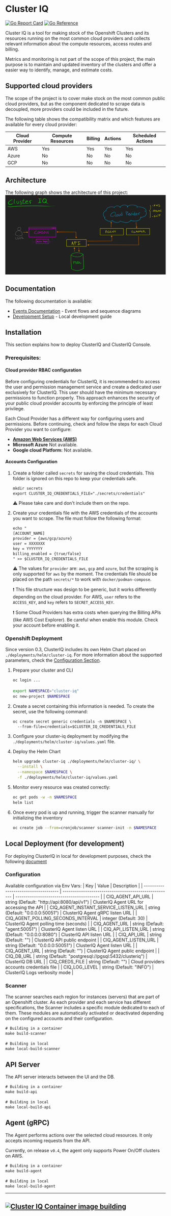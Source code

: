 # Cluster IQ

[![Go Report Card](https://goreportcard.com/badge/github.com/RHEcosystemAppEng/cluster-iq)](https://goreportcard.com/report/github.com/RHEcosystemAppEng/cluster-iq)
[![Go Reference](https://pkg.go.dev/badge/github.com/RHEcosystemAppEng/cluster-iq.svg)](https://pkg.go.dev/github.com/RHEcosystemAppEng/cluster-iq)


Cluster IQ is a tool for making stock of the Openshift Clusters and its
resources running on the most common cloud providers and collects relevant
information about the compute resources, access routes and billing.

Metrics and monitoring is not part of the scope of this project, the main
purpose is to maintain and updated inventory of the clusters and offer a easier
way to identify, manage, and estimate costs.

## Supported cloud providers

The scope of the project is to cover make stock on the most common public cloud
providers, but as the component dedicated to scrape data is decoupled, more
providers could be included in the future.

The following table shows the compatibility matrix and which features are
available for every cloud provider:

| Cloud Provider | Compute Resources | Billing | Actions | Scheduled Actions |
| -------------- | ----------------- | ------- | ------- | ----------------- |
| AWS            | Yes               | Yes     | Yes     | Yes               |
| Azure          | No                | No      | No      | No                |
| GCP            | No                | No      | No      | No                |


## Architecture

The following graph shows the architecture of this project:
![ClusterIQ architecture diagram](./doc/architecture.png)

## Documentation

The following documentation is available:

- [Events Documentation](doc/events/README.md) - Event flows and sequence diagrams
- [Development Setup](doc/development-setup.md) - Local development guide

## Installation
This section explains how to deploy ClusterIQ and ClusterIQ Console.


### Prerequisites:
#### Cloud provider RBAC configuration
Before configuring credentials for ClusterIQ, it is recommended to access the
user and permission management service and create a dedicated user exclusively
for ClusterIQ. This user should have the minimum necessary permissions to
function properly. This approach enhances the security of your public cloud
provider accounts by enforcing the principle of least privilege.

Each Cloud Provider has a different way for configuring users and permissions.
Before continuing, check and follow the steps for each Cloud Provider you want
to configure:

* **[Amazon Web Services (AWS)](./doc/aws-user-permissions-config.md)**
* **Microsoft Azure** Not available.
* **Google cloud Platform:** Not available.

#### Accounts Configuration
1. Create a folder called `secrets` for saving the cloud credentials. This folder is ignored on this repo to keep your
   credentials safe.
    ```text
    mkdir secrets
    export CLUSTER_IQ_CREDENTIALS_FILE="./secrets/credentials"
    ```
    :warning: Please take care and don't include them on the repo.

2. Create your credentials file with the AWS credentials of the accounts you
   want to scrape. The file must follow the following format:
    ```text
    echo "
    [ACCOUNT_NAME]
    provider = {aws/gcp/azure}
    user = XXXXXXX
    key = YYYYYYY
    billing_enabled = {true/false}
    " >> $CLUSTER_IQ_CREDENTIALS_FILE
    ```
    :warning: The values for `provider` are: `aws`, `gcp` and `azure`, but the
    scraping is only supported for `aws` by the moment.  The credentials file
    should be placed on the path `secrets/*` to work with
    `docker/podman-compose`.

    :exclamation: This file structure was design to be generic, but it works
    differently depending on the cloud provider. For AWS, `user` refers to the
    `ACCESS_KEY`, and `key` refers to `SECRET_ACCESS_KEY`.

    :exclamation: Some Cloud Providers has extra costs when querying the Billing
    APIs (like AWS Cost Explorer). Be careful when enable this module. Check your
    account before enabling it.

### Openshift Deployment
Since version 0.3, ClusterIQ includes its own Helm Chart placed on
`./deployments/helm/cluster-iq`.
For more information about the
   supported parameters, check the [Configuration Section](#configuration).
1. Prepare your cluster and CLI
    ```sh
    oc login ...

    export NAMESPACE="cluster-iq"
    oc new-project $NAMESPACE
    ```

2. Create a secret containing this information is needed. To create the secret,
   use the following command:
    ```shell
    oc create secret generic credentials -n $NAMESPACE \
      --from-file=credentials=$CLUSTER_IQ_CREDENTIALS_FILE
    ```

3. Configure your cluster-iq deployment by modifying the
   `./deployments/helm/cluster-iq/values.yaml` file.

4. Deploy the Helm Chart
    ```sh
    helm upgrade cluster-iq ./deployments/helm/cluster-iq/ \
      --install \
      --namespace $NAMESPACE \
      -f ./deployments/helm/cluster-iq/values.yaml
    ```

5. Monitor every resource was created correctly:
    ```sh
    oc get pods -w -n $NAMESPACE
    helm list
    ```

6. Once every pod is up and running, trigger the scanner manually for
   initializing the inventory
   ```sh
   oc create job --from=cronjob/scanner scanner-init -n $NAMESPACE
   ```


## Local Deployment (for development)
For deploying ClusterIQ in local for development purposes, check the following
[document](./doc/development-setup.md)



### Configuration
Available configuration via Env Vars:
| Key                                  | Value                                                 | Description                               |
| ------------------------------------ | ----------------------------------------------------- | ----------------------------------------- |
| CIQ_AGENT_API_URL                    | string (Default: "http://api:8080/api/v1")            | ClusterIQ Agent URL for accessing the API |
| CIQ_AGENT_INSTANT_SERVICE_LISTEN_URL | string (Default: "0.0.0.0:50051")                     | ClusterIQ Agent gRPC listen URL           |
| CIQ_AGENT_POLLING_SECONDS_INTERVAL   | integer (Default: 30)                                 | ClusterIQ Agent polling time (seconds)    |
| CIQ_AGENT_URL                        | string (Default: "agent:50051")                       | ClusterIQ Agent listen URL                |
| CIQ_API_LISTEN_URL                   | string (Default: "0.0.0.0:8080")                      | ClusterIQ API listen URL                  |
| CIQ_API_URL                          | string (Default: "")                                  | ClusterIQ API public endpoint             |
| CIQ_AGENT_LISTEN_URL                 | string (Default: "0.0.0.0:50051")                     | ClusterIQ Agent listen URL                |
| CIQ_AGENT_URL                        | string (Default: "")                                  | ClusterIQ Agent public endpoint           |
| CIQ_DB_URL                           | string (Default: "postgresql://pgsql:5432/clusteriq") | ClusterIQ DB URL                          |
| CIQ_CREDS_FILE                       | string (Default: "")                                  | Cloud providers accounts credentials file |
| CIQ_LOG_LEVEL                        | string (Default: "INFO")                              | ClusterIQ Logs verbosity mode             |


### Scanner
The scanner searches each region for instances (servers) that are part of an
Openshift cluster. As each provider and each service has different
specifications, the Scanner includes a specific module dedicated to each of
them. These modules are automatically activated or deactivated depending on the
configured accounts and their configuration.
```shell
# Building in a container
make build-scanner

# Building in local
make local-build-scanner
```

## API Server
The API server interacts between the UI and the DB.

```shell
# Building in a container
make build-api

# Building in local
make local-build-api
```

## Agent (gRPC)
The Agent performs actions over the selected cloud resources. It only accepts
incoming requests from the API.

Currently, on release `v0.4`, the agent only supports Power On/Off clusters on AWS.

```shell
# Building in a container
make build-agent

# Building in local
make local-build-agent
```

---
[![Cluster IQ Container image building](https://github.com/RHEcosystemAppEng/cluster-iq/actions/workflows/container-image-building.yaml/badge.svg)](https://github.com/RHEcosystemAppEng/cluster-iq/actions/workflows/container-image-building.yaml)
---
